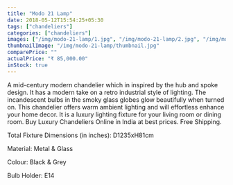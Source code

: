 ```yaml
---
title: "Modo 21 Lamp"
date: 2018-05-12T15:54:25+05:30
tags: ["chandeliers"]
categories: ["chandeliers"]
images: ["/img/modo-21-lamp/1.jpg", "/img/modo-21-lamp/2.jpg", "/img/modo-21-lamp/2.jpg"]
thumbnailImage: "/img/modo-21-lamp/thumbnail.jpg"
comparePrice: ""
actualPrice: "₹ 85,000.00"
inStock: true
---
```


A mid-century modern chandelier which in inspired by the hub and spoke design. It has a modern take on a retro industrial style of lighting. The incandescent bulbs in the smoky glass globes glow beautifully when turned on. This chandelier offers warm ambient lighting and will effortless enhance your home decor. It is a luxury lighting fixture for your living room or dining room. Buy Luxury Chandeliers Online in India at best prices. Free Shipping.

Total Fixture Dimensions (in inches): D1235xH81cm

Material: Metal & Glass

Colour: Black & Grey

Bulb Holder: E14